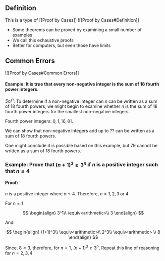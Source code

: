 ## Definition

This is a type of [[Proof by Cases]]
![[Proof by Cases#Definition]]

- Some theorems can be proved by examining a small number of examples
- We call this exhaustive proofs
- Better for computers, but even those have limits

## Common Errors

![[Proof by Cases#Common Errors]]

#### Example: It is true that every non-negative integer is the sum of 18 fourth power integers.

$Sol^n$: To determine if a non-negative integer can $n$ can be written as a sum of 18 fourth powers, we might begin to examine whether $n$ is the sum of 18 fourth power integers for the smallest non-negative integers.

Fourth power integers: $0,1,16,81$.

We can show that non-negative integers add up to ?? can be written as a sum of 18 fourth powers.

One might conclude it is possible based on this example, but 79 cannot be written as a sum of 18 fourth powers.

### Example: Prove that $(n+1)^3≥3^n$ if $n$ is a positive integer such that $n≤4$

#### Proof:

$n$ is a positive integer where $n≤4$. Therefore, $n=1,2,3\;\text{or}\;4$

For $n=1$

$$
\begin{align}
3^1\\
\equiv<arithmetic>\\
3
\end{align}
$$

And

$$
\begin{align}
(1+1)^3\\
\equiv<arithmetic>\\
2^3\\
\equiv<arithmetic> \\
8
\end{align}
$$

Since, $8≥3$, therefore, for $n=1$, $(n+1)^3≥3^n$.
Repeat this line of reasoning for $n=2,3,4$
